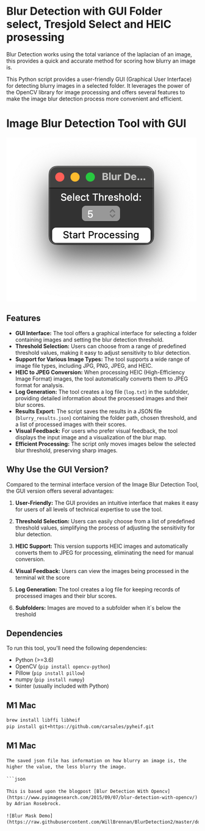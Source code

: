 # Blur Detection with GUI Folder select, Tresjold Select and HEIC prosessing
Blur Detection works using the total variance of the laplacian of an
image, this provides a quick and accurate method for scoring how blurry
an image is.

This Python script provides a user-friendly GUI (Graphical User Interface) for detecting blurry images in a selected folder. It leverages the power of the OpenCV library for image processing and offers several features to make the image blur detection process more convenient and efficient.

# Image Blur Detection Tool with GUI
![Image Blur Detection](BlurDetection2_GUI.png)
## Features

- **GUI Interface:** The tool offers a graphical interface for selecting a folder containing images and setting the blur detection threshold.
- **Threshold Selection:** Users can choose from a range of predefined threshold values, making it easy to adjust sensitivity to blur detection.
- **Support for Various Image Types:** The tool supports a wide range of image file types, including JPG, PNG, JPEG, and HEIC.
- **HEIC to JPEG Conversion:** When processing HEIC (High-Efficiency Image Format) images, the tool automatically converts them to JPEG format for analysis.
- **Log Generation:** The tool creates a log file (`log.txt`) in the subfolder, providing detailed information about the processed images and their blur scores.
- **Results Export:** The script saves the results in a JSON file (`blurry_results.json`) containing the folder path, chosen threshold, and a list of processed images with their scores.
- **Visual Feedback:** For users who prefer visual feedback, the tool displays the input image and a visualization of the blur map.
- **Efficient Processing:** The script only moves images below the selected blur threshold, preserving sharp images.

## Why Use the GUI Version?

Compared to the terminal interface version of the Image Blur Detection Tool, the GUI version offers several advantages:

1. **User-Friendly:** The GUI provides an intuitive interface that makes it easy for users of all levels of technical expertise to use the tool.

2. **Threshold Selection:** Users can easily choose from a list of predefined threshold values, simplifying the process of adjusting the sensitivity for blur detection.

3. **HEIC Support:** This version supports HEIC images and automatically converts them to JPEG for processing, eliminating the need for manual conversion.

4. **Visual Feedback:** Users can view the images being processed in the terminal wit the score

5. **Log Generation:** The tool creates a log file for keeping records of processed images and their blur scores.

6. **Subfolders:** Images are moved to a subfolder when it´s below the treshold

## Dependencies

To run this tool, you'll need the following dependencies:

- Python (>=3.6)
- OpenCV (`pip install opencv-python`)
- Pillow (`pip install pillow`)
- numpy (`pip install numpy`)
- tkinter (usually included with Python)

## M1 Mac

```bash
brew install libffi libheif
pip install git+https://github.com/carsales/pyheif.git


```
## M1 Mac

```
The saved json file has information on how blurry an image is, the higher the value, the less blurry the image.

```json

This is based upon the blogpost [Blur Detection With Opencv](https://www.pyimagesearch.com/2015/09/07/blur-detection-with-opencv/) by Adrian Rosebrock.

![Blur Mask Demo](https://raw.githubusercontent.com/WillBrennan/BlurDetection2/master/docs/demo.png)
